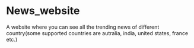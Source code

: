 # News_website
A website where you can see all the trending news of different country(some supported countries are autralia, india, united states, france etc.)
